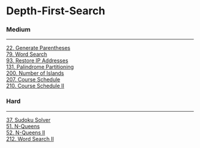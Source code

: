 # Depth-First-Search

### Medium
---
[22. Generate Parentheses](solutions/0022-Generate%20Parentheses.md)</br>
[79. Word Search](solutions/0079-Word%20Search.md)</br>
[93. Restore IP Addresses](solutions/0093-Restore%20IP%20Addresses.md)</br>
[131. Palindrome Partitioning](solutions/0131-Palindrome%20Partitioning.md)</br>
[200. Number of Islands](solutions/0200-Number%20of%20Islands.md)</br>
[207. Course Schedule](solutions/0207-Course%20Schedule.md)</br>
[210. Course Schedule II](solutions/0210-Course%20Schedule%20II.md)</br>

### Hard
---
[37. Sudoku Solver](solutions/0037-Sudoku%20Solver.md)</br>
[51. N-Queens](solutions/0051-N-Queens.md)</br>
[52. N-Queens II](solutions/0052-N-Queens%20II.md)</br>
[212. Word Search II](solutions/0212-Word%20Search%20II.md)</br>